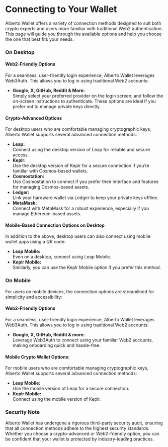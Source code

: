 # Connecting to Your Wallet

Alberto Wallet offers a variety of connection methods designed to suit both crypto experts and users more familiar with traditional Web2 authentication. This page will guide you through the available options and help you choose the one that best fits your needs.

### On Desktop

#### Web2-Friendly Options

For a seamless, user-friendly login experience, Alberto Wallet leverages Web3Auth. This allows you to log in using traditional Web2 accounts:

* **Google, X, GitHub, Reddit & More:**\
  Simply select your preferred provider on the login screen, and follow the on-screen instructions to authenticate. These options are ideal if you prefer not to manage private keys directly.

#### Crypto-Advanced Options

For desktop users who are comfortable managing cryptographic keys, Alberto Wallet supports several advanced connection methods:

* **Leap:**\
  Connect using the desktop version of Leap for reliable and secure access.
* **Keplr:**\
  Use the desktop version of Keplr for a secure connection if you’re familiar with Cosmos-based wallets.
* **Cosmostation:**\
  Use Cosmostation to connect if you prefer their interface and features for managing Cosmos-based assets.
* **Ledger:**\
  Link your hardware wallet via Ledger to keep your private keys offline.
* **MetaMask:**\
  Connect with MetaMask for a robust experience, especially if you manage Ethereum-based assets.

#### Mobile-Based Connection Options on Desktop

In addition to the above, desktop users can also connect using mobile wallet apps using a QR code:

* **Leap Mobile:**\
  Even on a desktop, connect using Leap Mobile.
* **Keplr Mobile:**\
  Similarly, you can use the Keplr Mobile option if you prefer this method.

### On Mobile

For users on mobile devices, the connection options are streamlined for simplicity and accessibility:

#### **Web2-Friendly Options**

For a seamless, user-friendly login experience, Alberto Wallet leverages Web3Auth. This allows you to log in using traditional Web2 accounts:

* **Google, X, GitHub, Reddit & more:**\
  Leverage Web3Auth to connect using your familiar Web2 accounts, making onboarding quick and hassle-free.

#### **Mobile Crypto Wallet Options:**

For mobile users who are comfortable managing cryptographic keys, Alberto Wallet supports several advanced connection methods:

* **Leap Mobile:**\
  Use the mobile version of Leap for a secure connection.
* **Keplr Mobile:**\
  Connect using the mobile version of Keplr.

### Security Note

Alberto Wallet has undergone a rigorous third-party security audit, ensuring that all connection methods adhere to the highest security standards. Whether you choose a crypto-advanced or Web2-friendly option, you can be confident that your wallet is protected by industry-leading practices.

